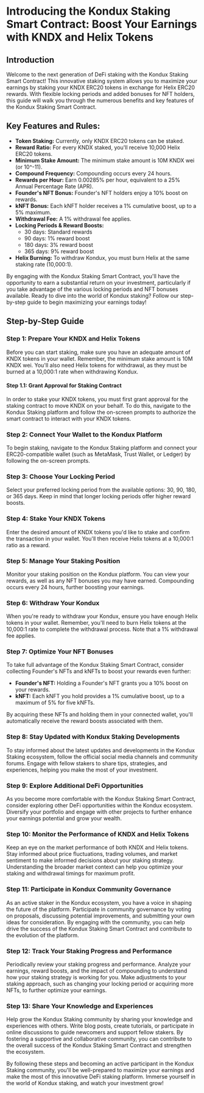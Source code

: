 # Introducing the Kondux Staking Smart Contract: Boost Your Earnings with KNDX and Helix Tokens

## Introduction
Welcome to the next generation of DeFi staking with the Kondux Staking Smart Contract! This innovative staking system allows you to maximize your earnings by staking your KNDX ERC20 tokens in exchange for Helix ERC20 rewards. With flexible locking periods and added bonuses for NFT holders, this guide will walk you through the numerous benefits and key features of the Kondux Staking Smart Contract.

## Key Features and Rules:
- **Token Staking:** Currently, only KNDX ERC20 tokens can be staked.
- **Reward Ratio:** For every KNDX staked, you'll receive 10,000 Helix ERC20 tokens.
- **Minimum Stake Amount:** The minimum stake amount is 10M KNDX wei (or 10^-11).
- **Compound Frequency:** Compounding occurs every 24 hours.
- **Rewards per Hour:** Earn 0.00285% per hour, equivalent to a 25% Annual Percentage Rate (APR).
- **Founder's NFT Bonus:** Founder's NFT holders enjoy a 10% boost on rewards.
- **kNFT Bonus:** Each kNFT holder receives a 1% cumulative boost, up to a 5% maximum.
- **Withdrawal Fee:** A 1% withdrawal fee applies.
- **Locking Periods & Reward Boosts:**
  - 30 days: Standard rewards
  - 90 days: 1% reward boost
  - 180 days: 3% reward boost
  - 365 days: 9% reward boost
- **Helix Burning:** To withdraw Kondux, you must burn Helix at the same staking rate (10,000:1).

By engaging with the Kondux Staking Smart Contract, you'll have the opportunity to earn a substantial return on your investment, particularly if you take advantage of the various locking periods and NFT bonuses available. Ready to dive into the world of Kondux staking? Follow our step-by-step guide to begin maximizing your earnings today!

## Step-by-Step Guide

### **Step 1: Prepare Your KNDX and Helix Tokens**
Before you can start staking, make sure you have an adequate amount of KNDX tokens in your wallet. Remember, the minimum stake amount is 10M KNDX wei. You'll also need Helix tokens for withdrawal, as they must be burned at a 10,000:1 rate when withdrawing Kondux.

  #### **Step 1.1: Grant Approval for Staking Contract** 
  In order to stake your KNDX tokens, you must first grant approval for the staking contract to move KNDX on your behalf. To do this, navigate to the Kondux Staking platform and follow the on-screen prompts to authorize the smart contract to interact with your KNDX tokens.

### **Step 2: Connect Your Wallet to the Kondux Platform**
To begin staking, navigate to the Kondux Staking platform and connect your ERC20-compatible wallet (such as MetaMask, Trust Wallet, or Ledger) by following the on-screen prompts.

### **Step 3: Choose Your Locking Period**
Select your preferred locking period from the available options: 30, 90, 180, or 365 days. Keep in mind that longer locking periods offer higher reward boosts.

### **Step 4: Stake Your KNDX Tokens**
Enter the desired amount of KNDX tokens you'd like to stake and confirm the transaction in your wallet. You'll then receive Helix tokens at a 10,000:1 ratio as a reward.

### **Step 5: Manage Your Staking Position**
Monitor your staking position on the Kondux platform. You can view your rewards, as well as any NFT bonuses you may have earned. Compounding occurs every 24 hours, further boosting your earnings.

### **Step 6: Withdraw Your Kondux**
When you're ready to withdraw your Kondux, ensure you have enough Helix tokens in your wallet. Remember, you'll need to burn Helix tokens at the 10,000:1 rate to complete the withdrawal process. Note that a 1% withdrawal fee applies.

### **Step 7: Optimize Your NFT Bonuses**
To take full advantage of the Kondux Staking Smart Contract, consider collecting Founder's NFTs and kNFTs to boost your rewards even further:

- **Founder's NFT:** Holding a Founder's NFT grants you a 10% boost on your rewards.
- **kNFT:** Each kNFT you hold provides a 1% cumulative boost, up to a maximum of 5% for five kNFTs.

By acquiring these NFTs and holding them in your connected wallet, you'll automatically receive the reward boosts associated with them.

### **Step 8: Stay Updated with Kondux Staking Developments**
To stay informed about the latest updates and developments in the Kondux Staking ecosystem, follow the official social media channels and community forums. Engage with fellow stakers to share tips, strategies, and experiences, helping you make the most of your investment.

### **Step 9: Explore Additional DeFi Opportunities**
As you become more comfortable with the Kondux Staking Smart Contract, consider exploring other DeFi opportunities within the Kondux ecosystem. Diversify your portfolio and engage with other projects to further enhance your earnings potential and grow your wealth.

### **Step 10: Monitor the Performance of KNDX and Helix Tokens**
Keep an eye on the market performance of both KNDX and Helix tokens. Stay informed about price fluctuations, trading volumes, and market sentiment to make informed decisions about your staking strategy. Understanding the broader market context can help you optimize your staking and withdrawal timings for maximum profit.

### **Step 11: Participate in Kondux Community Governance**
As an active staker in the Kondux ecosystem, you have a voice in shaping the future of the platform. Participate in community governance by voting on proposals, discussing potential improvements, and submitting your own ideas for consideration. By engaging with the community, you can help drive the success of the Kondux Staking Smart Contract and contribute to the evolution of the platform.

### **Step 12: Track Your Staking Progress and Performance**
Periodically review your staking progress and performance. Analyze your earnings, reward boosts, and the impact of compounding to understand how your staking strategy is working for you. Make adjustments to your staking approach, such as changing your locking period or acquiring more NFTs, to further optimize your earnings.

### **Step 13: Share Your Knowledge and Experiences**
Help grow the Kondux Staking community by sharing your knowledge and experiences with others. Write blog posts, create tutorials, or participate in online discussions to guide newcomers and support fellow stakers. By fostering a supportive and collaborative community, you can contribute to the overall success of the Kondux Staking Smart Contract and strengthen the ecosystem.

By following these steps and becoming an active participant in the Kondux Staking community, you'll be well-prepared to maximize your earnings and make the most of this innovative DeFi staking platform. Immerse yourself in the world of Kondux staking, and watch your investment grow!

